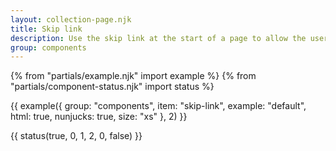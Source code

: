 ```yaml
---
layout: collection-page.njk
title: Skip link
description: Use the skip link at the start of a page to allow the user to jump straight to the most important content.
group: components
---
```


{% from "partials/example.njk" import example %}
{% from "partials/component-status.njk" import status %}

{{ example({ group: "components", item: "skip-link", example: "default", html: true, nunjucks: true, size: "xs" }, 2) }}

{{ status(true, 0, 1, 2, 0, false) }}
